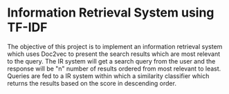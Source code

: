 # Information Retrieval System using TF-IDF

The objective of this project is to implement an information retrieval system which uses Doc2vec to present the search results which are most relevant to the query.
The IR system will get a search query from the user and the response will be "n" number of results ordered from most relevant to least.
Queries are fed to a IR system within which a similarity classifier which returns the results based on the score in descending order.

